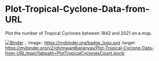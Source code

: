 # Plot-Tropical-Cyclone-Data-from-URL
Plot the number of Tropical Cyclones between 1842 and 2021 on a map.


[![Binder](https://mybinder.org/badge_logo.svg)](https://mybinder.org/v2/gh/mwardbaranyay/Plot-Tropical-Cyclone-Data-from-URL/main?labpath=PlotTropicalCyclonesCount.ipynb)
.. image:: https://mybinder.org/badge_logo.svg
 :target: https://mybinder.org/v2/gh/mwardbaranyay/Plot-Tropical-Cyclone-Data-from-URL/main?labpath=PlotTropicalCyclonesCount.ipynb
